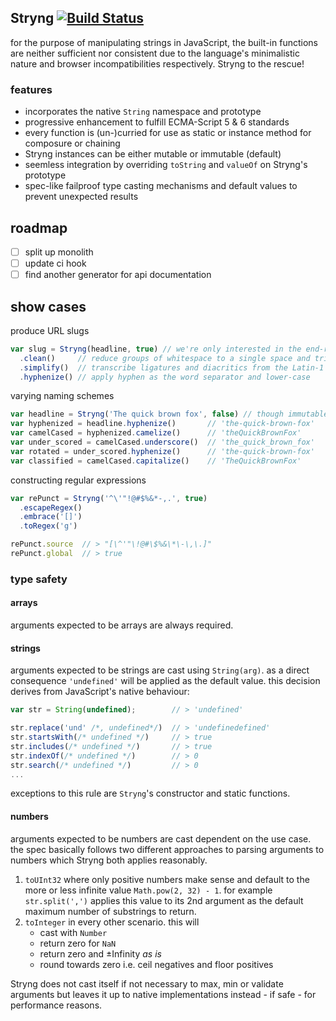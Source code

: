 
Stryng [![Build Status](https://travis-ci.org/espretto/stryng.svg?branch=master)](https://travis-ci.org/espretto/stryng)
------
for the purpose of manipulating strings in JavaScript, the built-in functions are neither sufficient nor consistent due to the language's minimalistic nature and browser incompatibilities respectively. Stryng to the rescue!

### features

- incorporates the native `String` namespace and prototype
- progressive enhancement to fulfill ECMA-Script 5 & 6 standards
- every function is (un-)curried for use as static or instance method for composure or chaining
- Stryng instances can be either mutable or immutable (default)
- seemless integration by overriding `toString` and `valueOf` on Stryng's prototype
- spec-like failproof type casting mechanisms and default values to prevent unexpected results

## roadmap

- [ ] split up monolith
- [ ] update ci hook
- [ ] find another generator for api documentation

## show cases
produce URL slugs
```js
var slug = Stryng(headline, true) // we're only interested in the end-result
  .clean()     // reduce groups of whitespace to a single space and trim
  .simplify()  // transcribe ligatures and diacritics from the Latin-1 Supplement
  .hyphenize() // apply hyphen as the word separator and lower-case
```
varying naming schemes
```js
var headline = Stryng('The quick brown fox', false) // though immutable by default
var hyphenized = headline.hyphenize()       // 'the-quick-brown-fox'
var camelCased = hyphenized.camelize()      // 'theQuickBrownFox'
var under_scored = camelCased.underscore()  // 'the_quick_brown_fox'
var rotated = under_scored.hyphenize()      // 'the-quick-brown-fox'
var classified = camelCased.capitalize()    // 'TheQuickBrownFox'
```
constructing regular expressions
```js
var rePunct = Stryng('^\'"!@#$%&*-,.', true)
  .escapeRegex()
  .embrace('[]')
  .toRegex('g')

rePunct.source  // > "[\^'"\!@#\$%&\*\-\,\.]"
rePunct.global  // > true
```

### type safety

#### arrays
arguments expected to be arrays are always required.

#### strings
arguments expected to be strings are cast using `String(arg)`. as a direct consequence `'undefined'` will be applied as the default value. this decision derives from JavaScript's native behaviour:
```js
var str = String(undefined);        // > 'undefined'

str.replace('und' /*, undefined*/)  // > 'undefinedefined'
str.startsWith(/* undefined */)     // > true
str.includes(/* undefined */)       // > true
str.indexOf(/* undefined */)        // > 0
str.search(/* undefined */)         // > 0
...
```
exceptions to this rule are `Stryng`'s constructor and static functions.

#### numbers
arguments expected to be numbers are cast dependent on the use case. the spec basically follows two different approaches to parsing arguments to numbers which Stryng both applies reasonably.

1. `toUInt32` where only positive numbers make sense and default to the more or less infinite value `Math.pow(2, 32) - 1`. for example `str.split(',')` applies this value to its 2nd argument as the default maximum number of substrings to return.
2. `toInteger` in every other scenario. this will
   - cast with `Number`
   - return zero for `NaN`
   - return zero and &#xb1;Infinity _as is_
   - round towards zero i.e. ceil negatives and floor positives

Stryng does not cast itself if not necessary to max, min or validate arguments but leaves it up to native implementations instead - if safe - for performance reasons.
